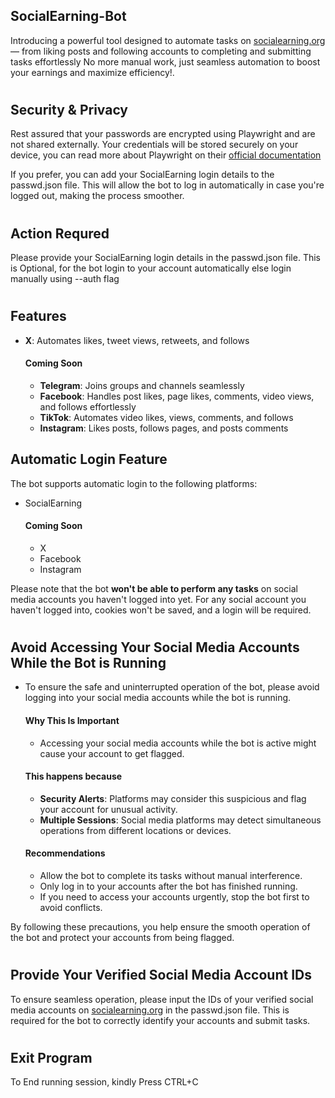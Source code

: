 ## SocialEarning-Bot
  Introducing a powerful tool designed to automate tasks on [socialearning.org](https://socialearning.org/) — from liking posts and following accounts to completing and submitting tasks effortlessly
  No more manual work, just seamless automation to boost your earnings and maximize efficiency!.
# 
## Security & Privacy  
Rest assured that your passwords are encrypted using Playwright and are not shared externally. Your credentials will be stored securely on your device, you can read more about Playwright on their [official documentation](https://playwright.dev/docs/auth#authentication)

If you prefer, you can add your SocialEarning login details to the passwd.json file. This will allow the bot to log in automatically in case you're logged out, making the process smoother.
#
## Action Requred
  Please provide your SocialEarning login details in the passwd.json file. This is Optional, for the bot login to your account automatically else login manually using --auth flag
#
## Features
- **X**: Automates likes, tweet views, retweets, and follows
  #### **Coming Soon**
  - **Telegram**: Joins groups and channels seamlessly
  - **Facebook**: Handles post likes, page likes, comments, video views, and follows effortlessly
  - **TikTok**: Automates video likes, views, comments, and follows
  - **Instagram**: Likes posts, follows pages, and posts comments

## Automatic Login Feature  
The bot supports automatic login to the following platforms:
- SocialEarning
  #### Coming Soon
    - X
    - Facebook
    - Instagram

Please note that the bot **won't be able to perform any tasks** on social media accounts you haven't logged into yet. For any social account you haven't logged into, cookies won't be saved, and a login will be required.
#
## Avoid Accessing Your Social Media Accounts While the Bot is Running  
- To ensure the safe and uninterrupted operation of the bot, please avoid logging into your social media accounts while the bot is running.
  #### Why This Is Important
    - Accessing your social media accounts while the bot is active might cause your account to get flagged.

  #### This happens because
    - **Security Alerts**: Platforms may consider this suspicious and flag your account for unusual activity.
    - **Multiple Sessions**: Social media platforms may detect simultaneous operations from different locations or devices.
 
  #### Recommendations
    - Allow the bot to complete its tasks without manual interference.
    - Only log in to your accounts after the bot has finished running.
    - If you need to access your accounts urgently, stop the bot first to avoid conflicts.

By following these precautions, you help ensure the smooth operation of the bot and protect your accounts from being flagged.
#
## Provide Your Verified Social Media Account IDs  
To ensure seamless operation, please input the IDs of your verified social media accounts on [socialearning.org](https://socialearning.org/) in the passwd.json file.
This is required for the bot to correctly identify your accounts and submit tasks.
#
## Exit Program  
To End running session, kindly Press CTRL+C
